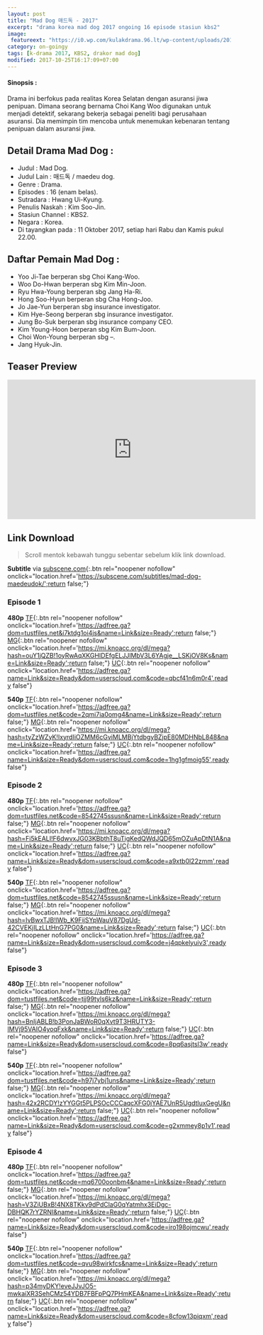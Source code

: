 ```yaml
---
layout: post
title: "Mad Dog 매드독 - 2017"
excerpt: "drama korea mad dog 2017 ongoing 16 episode stasiun kbs2"
image:
 featureext: "https://i0.wp.com/kulakdrama.96.lt/wp-content/uploads/2017/10/maddog-poster1.jpg?resize=600%2C315"
category: on-goingy
tags: [k-drama 2017, KBS2, drakor mad dog]
modified: 2017-10-25T16:17:09+07:00
---
```

<h4>Sinopsis :</h4>

Drama ini berfokus pada realitas Korea Selatan dengan asuransi jiwa penipuan. Dimana seorang bernama Choi Kang Woo digunakan untuk menjadi detektif, sekarang bekerja sebagai peneliti bagi perusahaan asuransi. Dia memimpin tim mencoba untuk menemukan kebenaran tentang penipuan dalam asuransi jiwa.

## Detail Drama Mad Dog :

- Judul : Mad Dog.
- Judul Lain : 매드독 / maedeu dog.
- Genre : Drama.
- Episodes : 16 (enam belas).
- Sutradara : Hwang Ui-Kyung.
- Penulis Naskah : Kim Soo-Jin.
- Stasiun Channel : KBS2.
- Negara : Korea.
- Di tayangkan pada : 11 Oktober 2017, setiap hari Rabu dan Kamis pukul 22.00.

## Daftar Pemain Mad Dog :

- Yoo Ji-Tae berperan sbg Choi Kang-Woo.
- Woo Do-Hwan berperan sbg Kim Min-Joon.
- Ryu Hwa-Young berperan sbg Jang Ha-Ri.
- Hong Soo-Hyun berperan sbg Cha Hong-Joo.
- Jo Jae-Yun berperan sbg insurance investigator.
- Kim Hye-Seong berperan sbg insurance investigator.
- Jung Bo-Suk berperan sbg insurance company CEO.
- Kim Young-Hoon berperan sbg Kim Bum-Joon.
- Choi Won-Young berperan sbg –.
- Jang Hyuk-Jin.

## Teaser Preview

<iframe src="https://www.youtube.com/embed/A3M0KTAR-bc" width="560" height="315" frameborder="0" allowfullscreen="allowfullscreen"></iframe>

## Link Download

> Scroll mentok kebawah tunggu sebentar sebelum klik link download.

**Subtitle** via [subscene.com](#){:.btn rel="noopener nofollow" onclick="location.href='https://subscene.com/subtitles/mad-dog-maedeudok/';return false;"}

### Episode 1
**480p** [TF](#){:.btn rel="noopener nofollow" onclick="location.href='https://adfree.ga?dom=tustfiles.net&i7ktdg1oi4js&name=Link&size=Ready';return false;"} [MG](#){:.btn rel="noopener nofollow" onclick="location.href='https://mi.knoacc.org/dl/mega?hash=ouY1jQZB!1oyRwAqXKGHIDEfgELJJlMbV3L6YAgje__LSKjOV8Ks&name=Link&size=Ready';return false;"} [UC](#){:.btn rel="noopener nofollow" onclick="location.href='https://adfree.ga?name=Link&size=Ready&dom=userscloud.com&code=qbcf41n6m0r4',ready false"}

**540p** [TF](#){:.btn rel="noopener nofollow" onclick="location.href='https://adfree.ga?dom=tustfiles.net&code=2qmi7ia0omg4&name=Link&size=Ready';return false;"} [MG](#){:.btn rel="noopener nofollow" onclick="location.href='https://mi.knoacc.org/dl/mega?hash=tyZzWZyK!IxyrdIiOZMM6cGviMLMBjYtdbgyBZjpE80MDHNbL848&name=Link&size=Ready';return false;"} [UC](#){:.btn rel="noopener nofollow" onclick="location.href='https://adfree.ga?name=Link&size=Ready&dom=userscloud.com&code=1hg1gfmoig55',ready false"}
### Episode 2
**480p** [TF](#){:.btn rel="noopener nofollow" onclick="location.href='https://adfree.ga?dom=tustfiles.net&code=8542745ssusn&name=Link&size=Ready';return false;"} [MG](#){:.btn rel="noopener nofollow" onclick="location.href='https://mi.knoacc.org/dl/mega?hash=Fi5kEALI!F6dwvxJG03KBbthT8uTigKedQWdJQD65mOZuApDtN1A&name=Link&size=Ready';return false;"} [UC](#){:.btn rel="noopener nofollow" onclick="location.href='https://adfree.ga?name=Link&size=Ready&dom=userscloud.com&code=a9xtb0l22zmm',ready false"}

**540p** [TF](#){:.btn rel="noopener nofollow" onclick="location.href='https://adfree.ga?dom=tustfiles.net&code=8542745ssusn&name=Link&size=Ready';return false;"} [MG](#){:.btn rel="noopener nofollow" onclick="location.href='https://mi.knoacc.org/dl/mega?hash=IvBwxTJB!lWb_K9FijSYpWauV87DgUd-42CVEKjILzLLtHnG7PG0&name=Link&size=Ready';return false;"} [UC](#){:.btn rel="noopener nofollow" onclick="location.href='https://adfree.ga?name=Link&size=Ready&dom=userscloud.com&code=j4qpkelyuiv3',ready false"}
### Episode 3
**480p** [TF](#){:.btn rel="noopener nofollow" onclick="location.href='https://adfree.ga?dom=tustfiles.net&code=tjj99tyls6kz&name=Link&size=Ready';return false;"} [MG](#){:.btn rel="noopener nofollow" onclick="location.href='https://mi.knoacc.org/dl/mega?hash=BnIjABLB!b3PonJaBWoR0qXvt9T3HRUTY3-lMVj95VAIO4yoqFxk&name=Link&size=Ready';return false;"} [UC](#){:.btn rel="noopener nofollow" onclick="location.href='https://adfree.ga?name=Link&size=Ready&dom=userscloud.com&code=8pq6asjtsl3w',ready false"}

**540p** [TF](#){:.btn rel="noopener nofollow" onclick="location.href='https://adfree.ga?dom=tustfiles.net&code=h97j7ybj1uns&name=Link&size=Ready';return false;"} [MG](#){:.btn rel="noopener nofollow" onclick="location.href='https://mi.knoacc.org/dl/mega?hash=42x2RCDY!zYYGGt5PLPSOcCCCaqcXFG0jYAE7UnR5UgdtluxGegU&name=Link&size=Ready';return false;"} [UC](#){:.btn rel="noopener nofollow" onclick="location.href='https://adfree.ga?name=Link&size=Ready&dom=userscloud.com&code=g2xmmey8p1v1',ready false"}
### Episode 4
**480p** [TF](#){:.btn rel="noopener nofollow" onclick="location.href='https://adfree.ga?dom=tustfiles.net&code=mq6700oonbm4&name=Link&size=Ready';return false;"} [MG](#){:.btn rel="noopener nofollow" onclick="location.href='https://mi.knoacc.org/dl/mega?hash=V3ZiUBxB!4NX8TKkv9dPdClaG0qYatmhx3EiDgc-DBHQK7rYZRNI&name=Link&size=Ready';return false;"} [UC](#){:.btn rel="noopener nofollow" onclick="location.href='https://adfree.ga?name=Link&size=Ready&dom=userscloud.com&code=iro198ojmcwu',ready false"}

**540p** [TF](#){:.btn rel="noopener nofollow" onclick="location.href='https://adfree.ga?dom=tustfiles.net&code=qvu98wirkfcs&name=Link&size=Ready';return false;"} [MG](#){:.btn rel="noopener nofollow" onclick="location.href='https://mi.knoacc.org/dl/mega?hash=p34myDKY!eveJJvJO5-mwkaiXR3SehCMz54YDB7FBFpPQ7PHmKEA&name=Link&size=Ready';return false;"} [UC](#){:.btn rel="noopener nofollow" onclick="location.href='https://adfree.ga?name=Link&size=Ready&dom=userscloud.com&code=8cfow13piqxm',ready false"}
<!--
### Episode 5
**480p** [TF](#){:.btn rel="noopener nofollow" onclick="location.href='https://adfree.ga?dom=tustfiles.net&i7ktdg1oi4js=xx&name=Link&size=Ready';return false;"} [MG](#){:.btn rel="noopener nofollow" onclick="location.href='https://mi.knoacc.org/dl/mega?hash=ouY1jQZB!1oyRwAqXKGHIDEfgELJJlMbV3L6YAgje__LSKjOV8Ks&name=Link&size=Ready';return false;"} [UC](#){:.btn rel="noopener nofollow" onclick="location.href='https://adfree.ga?name=Link&size=Ready&dom=userscloud.com&code=qbcf41n6m0r4',ready false"}
**540p** [TF](#){:.btn rel="noopener nofollow" onclick="location.href='https://adfree.ga?dom=tustfiles.net&code=2qmi7ia0omg4&name=Link&size=Ready';return false;"} [MG](#){:.btn rel="noopener nofollow" onclick="location.href='https://mi.knoacc.org/dl/mega?hash=tyZzWZyK!IxyrdIiOZMM6cGviMLMBjYtdbgyBZjpE80MDHNbL848&name=Link&size=Ready';return false;"} [UC](#){:.btn rel="noopener nofollow" onclick="location.href='https://adfree.ga?name=Link&size=Ready&dom=userscloud.com&code=1hg1gfmoig55',ready false"}
### Episode 6
**480p** [TF](#){:.btn rel="noopener nofollow" onclick="location.href='https://adfree.ga?dom=tustfiles.net&i7ktdg1oi4js=xx&name=Link&size=Ready';return false;"} [MG](#){:.btn rel="noopener nofollow" onclick="location.href='https://mi.knoacc.org/dl/mega?hash=ouY1jQZB!1oyRwAqXKGHIDEfgELJJlMbV3L6YAgje__LSKjOV8Ks&name=Link&size=Ready';return false;"} [UC](#){:.btn rel="noopener nofollow" onclick="location.href='https://adfree.ga?name=Link&size=Ready&dom=userscloud.com&code=qbcf41n6m0r4',ready false"}
**540p** [TF](#){:.btn rel="noopener nofollow" onclick="location.href='https://adfree.ga?dom=tustfiles.net&code=2qmi7ia0omg4&name=Link&size=Ready';return false;"} [MG](#){:.btn rel="noopener nofollow" onclick="location.href='https://mi.knoacc.org/dl/mega?hash=tyZzWZyK!IxyrdIiOZMM6cGviMLMBjYtdbgyBZjpE80MDHNbL848&name=Link&size=Ready';return false;"} [UC](#){:.btn rel="noopener nofollow" onclick="location.href='https://adfree.ga?name=Link&size=Ready&dom=userscloud.com&code=1hg1gfmoig55',ready false"}
-->
